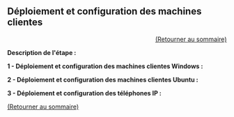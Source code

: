 ## Déploiement et configuration des machines clientes
<p align="right"><a href="README.md">(Retourner au sommaire)</a></p>

**Description de l'étape :**

**1 - Déploiement et configuration des machines clientes Windows :**


**2 - Déploiement et configuration des machines clientes Ubuntu :**


**3 - Déploiement et configuration des téléphones IP :**


<a href="README.md">(Retourner au sommaire)</a>
